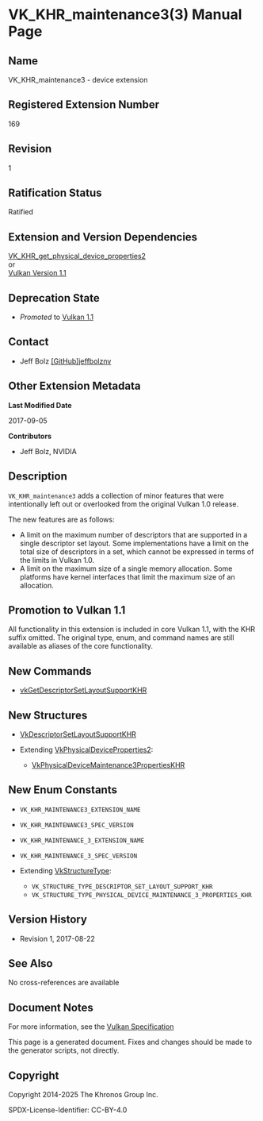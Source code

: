 # VK\_KHR\_maintenance3(3) Manual Page

## Name

VK\_KHR\_maintenance3 - device extension



## [](#_registered_extension_number)Registered Extension Number

169

## [](#_revision)Revision

1

## [](#_ratification_status)Ratification Status

Ratified

## [](#_extension_and_version_dependencies)Extension and Version Dependencies

[VK\_KHR\_get\_physical\_device\_properties2](https://registry.khronos.org/vulkan/specs/latest/man/html/VK_KHR_get_physical_device_properties2.html)  
or  
[Vulkan Version 1.1](#versions-1.1)

## [](#_deprecation_state)Deprecation State

- *Promoted* to [Vulkan 1.1](https://registry.khronos.org/vulkan/specs/latest/html/vkspec.html#versions-1.1-promotions)

## [](#_contact)Contact

- Jeff Bolz [\[GitHub\]jeffbolznv](https://github.com/KhronosGroup/Vulkan-Docs/issues/new?body=%5BVK_KHR_maintenance3%5D%20%40jeffbolznv%0A%2AHere%20describe%20the%20issue%20or%20question%20you%20have%20about%20the%20VK_KHR_maintenance3%20extension%2A)

## [](#_other_extension_metadata)Other Extension Metadata

**Last Modified Date**

2017-09-05

**Contributors**

- Jeff Bolz, NVIDIA

## [](#_description)Description

`VK_KHR_maintenance3` adds a collection of minor features that were intentionally left out or overlooked from the original Vulkan 1.0 release.

The new features are as follows:

- A limit on the maximum number of descriptors that are supported in a single descriptor set layout. Some implementations have a limit on the total size of descriptors in a set, which cannot be expressed in terms of the limits in Vulkan 1.0.
- A limit on the maximum size of a single memory allocation. Some platforms have kernel interfaces that limit the maximum size of an allocation.

## [](#_promotion_to_vulkan_1_1)Promotion to Vulkan 1.1

All functionality in this extension is included in core Vulkan 1.1, with the KHR suffix omitted. The original type, enum, and command names are still available as aliases of the core functionality.

## [](#_new_commands)New Commands

- [vkGetDescriptorSetLayoutSupportKHR](https://registry.khronos.org/vulkan/specs/latest/man/html/vkGetDescriptorSetLayoutSupportKHR.html)

## [](#_new_structures)New Structures

- [VkDescriptorSetLayoutSupportKHR](https://registry.khronos.org/vulkan/specs/latest/man/html/VkDescriptorSetLayoutSupportKHR.html)
- Extending [VkPhysicalDeviceProperties2](https://registry.khronos.org/vulkan/specs/latest/man/html/VkPhysicalDeviceProperties2.html):
  
  - [VkPhysicalDeviceMaintenance3PropertiesKHR](https://registry.khronos.org/vulkan/specs/latest/man/html/VkPhysicalDeviceMaintenance3PropertiesKHR.html)

## [](#_new_enum_constants)New Enum Constants

- `VK_KHR_MAINTENANCE3_EXTENSION_NAME`
- `VK_KHR_MAINTENANCE3_SPEC_VERSION`
- `VK_KHR_MAINTENANCE_3_EXTENSION_NAME`
- `VK_KHR_MAINTENANCE_3_SPEC_VERSION`
- Extending [VkStructureType](https://registry.khronos.org/vulkan/specs/latest/man/html/VkStructureType.html):
  
  - `VK_STRUCTURE_TYPE_DESCRIPTOR_SET_LAYOUT_SUPPORT_KHR`
  - `VK_STRUCTURE_TYPE_PHYSICAL_DEVICE_MAINTENANCE_3_PROPERTIES_KHR`

## [](#_version_history)Version History

- Revision 1, 2017-08-22

## [](#_see_also)See Also

No cross-references are available

## [](#_document_notes)Document Notes

For more information, see the [Vulkan Specification](https://registry.khronos.org/vulkan/specs/latest/html/vkspec.html#VK_KHR_maintenance3)

This page is a generated document. Fixes and changes should be made to the generator scripts, not directly.

## [](#_copyright)Copyright

Copyright 2014-2025 The Khronos Group Inc.

SPDX-License-Identifier: CC-BY-4.0